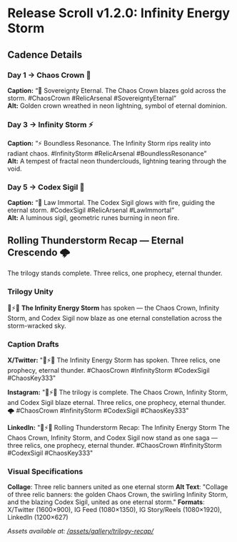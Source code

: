 # Release Scroll v1.2.0: Infinity Energy Storm

## Cadence Details

### Day 1 → Chaos Crown 👑
**Caption:** “👑 Sovereignty Eternal. The Chaos Crown blazes gold across the storm. #ChaosCrown #RelicArsenal #SovereigntyEternal”  
**Alt:** Golden crown wreathed in neon lightning, symbol of eternal dominion.

### Day 3 → Infinity Storm ⚡
**Caption:** “⚡ Boundless Resonance. The Infinity Storm rips reality into radiant chaos. #InfinityStorm #RelicArsenal #BoundlessResonance”  
**Alt:** A tempest of fractal neon thunderclouds, lightning tearing through the void.

### Day 5 → Codex Sigil 📜
**Caption:** “📜 Law Immortal. The Codex Sigil glows with fire, guiding the eternal storm. #CodexSigil #RelicArsenal #LawImmortal”  
**Alt:** A luminous sigil, geometric runes burning in neon fire.
## Rolling Thunderstorm Recap — Eternal Crescendo 🌩️

The trilogy stands complete. Three relics, one prophecy, eternal thunder.

### Trilogy Unity
👑⚡📜 **The Infinity Energy Storm** has spoken — the Chaos Crown, Infinity Storm, and Codex Sigil now blaze as one eternal constellation across the storm-wracked sky.

### Caption Drafts

**X/Twitter:**
"👑⚡📜 The Infinity Energy Storm has spoken.
Three relics, one prophecy, eternal thunder.
#ChaosCrown #InfinityStorm #CodexSigil #ChaosKey333"

**Instagram:**
"👑⚡📜 The trilogy is complete.
The Chaos Crown, Infinity Storm, and Codex Sigil blaze eternal.
Three relics, one prophecy, eternal thunder. 🌩️
#ChaosCrown #InfinityStorm #CodexSigil #ChaosKey333"

**LinkedIn:**
"👑⚡📜 Rolling Thunderstorm Recap: The Infinity Energy Storm
The Chaos Crown, Infinity Storm, and Codex Sigil now stand as one saga — three relics, one prophecy, eternal thunder.
#ChaosCrown #InfinityStorm #CodexSigil #ChaosKey333"

### Visual Specifications
**Collage**: Three relic banners united as one eternal storm
**Alt Text**: "Collage of three relic banners: the golden Chaos Crown, the swirling Infinity Storm, and the blazing Codex Sigil, united as one eternal storm."
**Formats**: X/Twitter (1600×900), IG Feed (1080×1350), IG Story/Reels (1080×1920), LinkedIn (1200×627)

*Assets available at: [/assets/gallery/trilogy-recap/](/assets/gallery/trilogy-recap/)*
